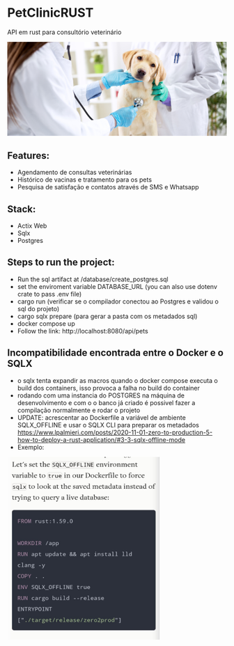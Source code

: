 # PetClinicRUST
API em rust para consultório veterinário

![screenshot](assets/banner.png)

## Features:
- Agendamento de consultas veterinárias
- Histórico de vacinas e tratamento para os pets
- Pesquisa de satisfação e contatos através de SMS e Whatsapp

## Stack:
- Actix Web
- Sqlx
- Postgres

## Steps to run the project:
- Run the sql artifact at /database/create_postgres.sql
- set the enviroment variable DATABASE_URL (you can also use dotenv crate to pass .env file)
- cargo run (verificar se o compilador conectou ao Postgres e validou o sql do projeto)
- cargo sqlx prepare (para gerar a pasta com os metadados sql)
- docker compose up
- Follow the link:  http://localhost:8080/api/pets


## Incompatibilidade encontrada entre o Docker e o SQLX
- o sqlx tenta expandir as macros quando o docker compose executa o build dos containers, isso
provoca a falha no build do container
- rodando com uma instancia do POSTGRES na máquina de desenvolvimento e com o o banco já criado
é possivel fazer a compilação normalmente e rodar o projeto
- UPDATE: acrescentar ao Dockerfile a variável de ambiente SQLX_OFFLINE e usar o SQLX CLI para preparar os metadados https://www.lpalmieri.com/posts/2020-11-01-zero-to-production-5-how-to-deploy-a-rust-application/#3-3-sqlx-offline-mode
- Exemplo:
<img src="assets/cfg_screenshot.jpg" width="350" height="420">

